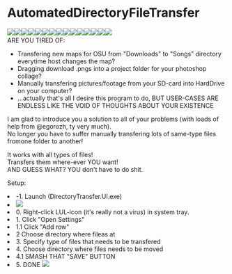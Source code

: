 # AutomatedDirectoryFileTransfer
<img src="https://static-cdn.jtvnw.net/emoticons/v1/58765/3.0" width="50"><img src="https://static-cdn.jtvnw.net/emoticons/v1/58765/3.0" width="50"><img src="https://static-cdn.jtvnw.net/emoticons/v1/58765/3.0" width="50"><img src="https://static-cdn.jtvnw.net/emoticons/v1/58765/3.0" width="50"><img src="https://static-cdn.jtvnw.net/emoticons/v1/58765/3.0" width="50"><img src="https://static-cdn.jtvnw.net/emoticons/v1/58765/3.0" width="50"><img src="https://static-cdn.jtvnw.net/emoticons/v1/58765/3.0" width="50"><img src="https://static-cdn.jtvnw.net/emoticons/v1/58765/3.0" width="50"><img src="https://static-cdn.jtvnw.net/emoticons/v1/58765/3.0" width="50"><img src="https://static-cdn.jtvnw.net/emoticons/v1/58765/3.0" width="50"><img src="https://static-cdn.jtvnw.net/emoticons/v1/58765/3.0" width="50"><img src="https://static-cdn.jtvnw.net/emoticons/v1/58765/3.0" width="50"><img src="https://static-cdn.jtvnw.net/emoticons/v1/58765/3.0" width="50"><img src="https://static-cdn.jtvnw.net/emoticons/v1/58765/3.0" width="50"><img src="https://static-cdn.jtvnw.net/emoticons/v1/58765/3.0" width="50"><br>
ARE YOU TIRED OF:
- Transfering new maps for OSU from "Downloads" to "Songs" directory everytime host changes the map?
- Dragging download .pngs into a project folder for your photoshop collage?
- Manually transfering pictures/footage from your SD-card into HardDrive on your computer?
- ...actually that's all I desire this program to do, BUT USER-CASES ARE ENDLESS LIKE THE VOID OF THOUGHTS ABOUT YOUR EXISTENCE

I am glad to introduce you a solution to all of your problems (with loads of help from @egorozh, ty very much). <br>
No longer you have to suffer manually transfering lots of same-type files fromone folder to another! <br>

It works with all types of files! <br>
Transfers them where-ever YOU want! <br>
AND GUESS WHAT? 
YOU don't have to do shit.

Setup: <br>

<li>-1. Launch (DirectoryTransfer.UI.exe)  </li> 
<li> <img src="![](GuideFolder/executable-launch.png)"/> </li>
<li>0. Right-click LUL-icon (it's really not a virus) in system tray.</li>
<li>1. Click "Open Settings"</li>
<li>1.1 Click "Add row"</li>
<li>2 Choose directory where fileas at</li>
<li>3. Specify type of files that needs to be transfered</li>
<li>4. Choose directory where files needs to be moved</li>
<li>4.1 SMASH THAT "SAVE" BUTTON </li>
<li>5. DONE <img src="https://static-cdn.jtvnw.net/emoticons/v1/64138/3.0" width="50"/></li>
